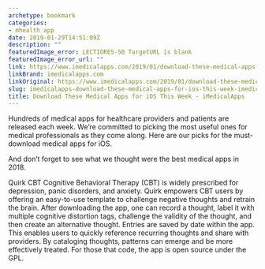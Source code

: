 ```yaml
---
archetype: bookmark
categories:
- mhealth app
date: 2019-01-29T14:51:09Z
description: ""
featuredImage_error: LECTIORES-50 TargetURL is blank
featuredImage_error_url: ""
link: https://www.imedicalapps.com/2019/01/download-these-medical-apps-for-ios-this-week/
linkBrand: imedicalapps.com
linkOriginal: https://www.imedicalapps.com/2019/01/download-these-medical-apps-for-ios-this-week/
slug: imedicalapps-download-these-medical-apps-for-ios-this-week-imedicalapps
title: Download These Medical Apps for iOS This Week - iMedicalApps
---
```

Hundreds of medical apps for healthcare providers and patients are released each week. We’re committed to picking the most useful ones for medical professionals as they come along. Here are our picks for the must-download medical apps for iOS.

And don’t forget to see what we thought were the best medical apps in 2018.

Quirk CBT
Cognitive Behavioral Therapy (CBT) is widely prescribed for depression, panic disorders, and anxiety. Quirk empowers CBT users by offering an easy-to-use template to challenge negative thoughts and retrain the brain. After downloading the app, one can record a thought, label it with multiple cognitive distortion tags, challenge the validity of the thought, and then create an alternative thought. Entries are saved by date within the app. This enables users to quickly reference recurring thoughts and share with providers. By cataloging thoughts, patterns can emerge and be more effectively treated. For those that code, the app is open source under the GPL.

